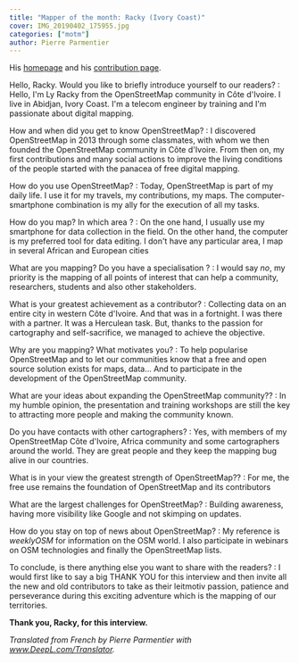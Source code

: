 ```yaml
---
title: "Mapper of the month: Racky (Ivory Coast)"
cover: IMG_20190402_175955.jpg
categories: ["motm"]
author: Pierre Parmentier
---
```


His [homepage](https://www.openstreetmap.org/user/racky) and his [contribution page](https://hdyc.neis-one.org/?racky).

Hello, Racky. Would you like to briefly introduce yourself to our readers?
: Hello, I'm Ly Racky from the OpenStreetMap community in Côte d'Ivoire. I live in Abidjan, Ivory Coast. I'm a telecom engineer by training and I'm passionate about digital mapping.

How and when did you get to know OpenStreetMap?
: I discovered OpenStreetMap in 2013 through some classmates, with whom we then founded the OpenStreetMap community in Côte d'Ivoire. From then on, my first contributions and many social actions to improve the living conditions of the people started with the panacea of free digital mapping.

How do you use OpenStreetMap?
: Today, OpenStreetMap is part of my daily life. I use it for my travels, my contributions, my maps. The computer-smartphone combination is my ally for the execution of all my tasks.

How do you map? In which area ?
: On the one hand, I usually use my smartphone for data collection in the field. On the other hand, the computer is my preferred tool for data editing. I don't have any particular area, I map in several African and European cities

What are you mapping? Do you have a specialisation ?
: I would say _no_, my priority is the mapping of all points of interest that can help a community, researchers, students and also other stakeholders.

What is your greatest achievement as a contributor?
: Collecting data on an entire city in western Côte d'Ivoire. And that was in a fortnight. I was there with a partner. It was a Herculean task. But, thanks to the passion for cartography and self-sacrifice, we managed to achieve the objective.

Why are you mapping? What motivates you?
: To help popularise OpenStreetMap and to let our communities know that a free and open source solution exists for maps, data... And to participate in the development of the OpenStreetMap community.

What are your ideas about expanding the OpenStreetMap community??
: In my humble opinion, the presentation and training workshops are still the key to attracting more people and making the community known.

Do you have contacts with other cartographers?
: Yes, with members of my OpenStreetMap Côte d'Ivoire, Africa community and some cartographers around the world. They are great people and they keep the mapping bug alive in our countries.

What is in your view the greatest strength of OpenStreetMap??
: For me, the free use remains the foundation of OpenStreetMap and its contributors

What are the largest challenges for OpenStreetMap?
: Building awareness, having more visibility like Google and not skimping on updates.

How do you stay on top of news about OpenStreetMap?
: My reference is _weeklyOSM_ for information on the OSM world. I also participate in webinars on OSM technologies and finally the OpenStreetMap lists.

To conclude, is there anything else you want to share with the readers?
: I would first like to say a big THANK YOU for this interview and then invite all the new and old contributors to take as their leitmotiv passion, patience and perseverance during this exciting adventure which is the mapping of our territories.

**Thank you, Racky, for this interview.**

*Translated from French by Pierre Parmentier with www.DeepL.com/Translator.*
